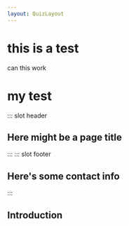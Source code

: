 ```yaml
---
layout: QuizLayout
---
```


# this is a test

can this work

# my test

::: slot header

## Here might be a page title

:::
::: slot footer

## Here's some contact info

:::

## Introduction
